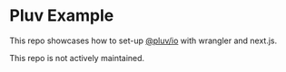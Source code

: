 # Pluv Example

This repo showcases how to set-up [@pluv/io](https://www.npmjs.com/package/@pluv/io) with wrangler and next.js.

This repo is not actively maintained.

